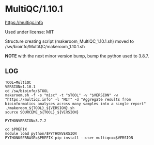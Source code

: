 MultiQC/1.10.1
========================

<https://multiqc.info>

Used under license:
MIT

Structure creating script (makeroom_MultiQC_1.10.1.sh) moved to /sw/bioinfo/MultiQC/makeroom_1.10.1.sh



**NOTE** with the next minor version bump, bump the python used to 3.8.7.



LOG
---

    TOOL=MultiQC
    VERSION=1.10.1
    cd /sw/bioinfo/$TOOL
    makeroom.sh -f -s "misc" -t "$TOOL" -v "$VERSION" -w "https://multiqc.info" -l "MIT" -d "Aggregate results from bioinformatics analyses across many samples into a single report"
    ./makeroom_${TOOL}_${VERSION}.sh
    source SOURCEME_${TOOL}_${VERSION}

    PYTHONVERSION=3.7.2

    cd $PREFIX
    module load python/$PYTHONVERSION
    PYTHONUSERBASE=$PREFIX pip install --user multiqc==$VERSION

